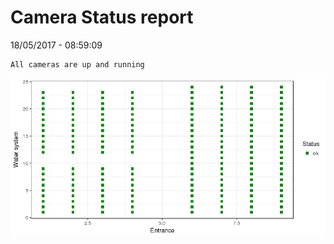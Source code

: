 Camera Status report
================
18/05/2017 - 08:59:09

    All cameras are up and running

![](camreport_files/figure-markdown_github/unnamed-chunk-2-1.png)
